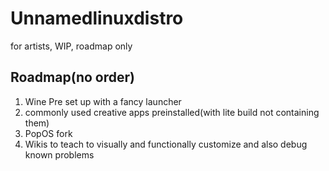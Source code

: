 # Unnamedlinuxdistro
for artists, WIP, roadmap only


## Roadmap(no order)
1. Wine Pre set up with a fancy launcher
2. commonly used creative apps preinstalled(with lite build not containing them)
3. PopOS fork
4. Wikis to teach to visually and functionally customize and also debug known problems  
